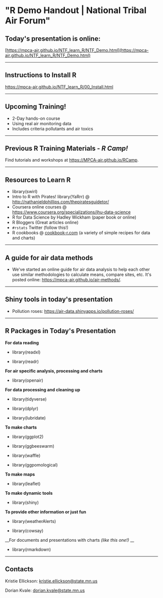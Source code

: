 # "R Demo Handout | National Tribal Air Forum"


## Today's presentation is online:

[https://mpca-air.github.io/NTF_learn_R/NTF_Demo.html](https://mpca-air.github.io/NTF_learn_R/NTF_Demo.html)

---


## Instructions to Install R

https://mpca-air.github.io/NTF_learn_R/00_Install.html

---

## Upcoming Training!

- 2-Day hands-on course
- Using real air monitoring data
- Includes criteria pollutants and air toxics

---

## Previous R Training Materials - _R Camp!_

Find tutorials and workshops at https://MPCA-air.github.io/RCamp.

---

## Resources to Learn R

- library(swirl)
- Intro to R with Pirates!
  library(YaRrr) @ http://nathanieldphillips.com/thepiratesguidetor/
- Coursera online courses @ https://www.coursera.org/specializations/jhu-data-science
- R for Data Science by Hadley Wickham (paper book or online)
- R Bloggers (Great articles online)
- `#rstats` Twitter (follow this!)
- R cookbooks @ [cookbook-r.com](http://www.cookbook-r.com) (a variety of simple recipes for data and charts)

---


## A guide for air data methods 

* We've started an online guide for air data analysis to help each other use similar methodologies to calculate means, compare sites, etc. It's posted online:
https://mpca-air.github.io/air-methods/.

---


## Shiny tools in today's presentation

- Pollution roses: https://air-data.shinyapps.io/pollution-roses/


---

## R Packages in Today's Presentation

<div class="col2">

__For data reading__

* library(readxl)

* library(readr)

__For air specific analysis, processing and charts__

* library(openair)

__For data processing and cleaning up__

* library(tidyverse)

* library(dplyr)

* library(lubridate)

__To make charts__

* library(ggplot2)

* library(ggbeeswarm)

* library(waffle)

* library(ggpomological)

__To make maps__

* library(leaflet)

__To make dynamic tools__

* library(shiny)

__To provide other information or just fun__

* library(weatherAlerts)

* library(cowsay)

__For documents and presentations with charts _(like this one!)_ __

* library(rmarkdown)

</div>

---

## Contacts
Kristie Ellickson: kristie.ellickson@state.mn.us

Dorian Kvale: dorian.kvale@state.mn.us

